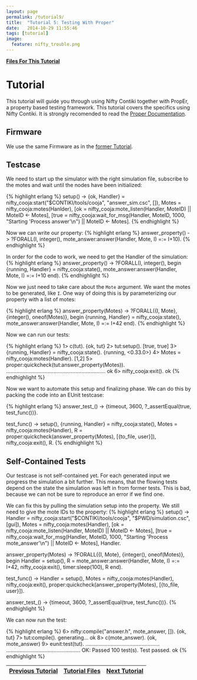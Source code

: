 ```yaml
---
layout: page
permalink: /tutorial9/
title:  "Tutorial 5: Testing With Proper"
date:   2014-10-29 11:55:46
tags: [tutorial]
image:
  feature: nifty_trouble.png
---
```


[**Files For This Tutorial**](../files/tut9.tar.gz)

# Tutorial
This tutorial will guide you through using Nifty Contiki together with PropEr, a property based testing framework. This tutorial covers the specifics using Nifty Contiki. It is strongly recomended to read the [Proper Documentation](http://proper.softlab.ntua.gr/).

## Firmware
We use the same Firmware as in the [former Tutorial](../tutorial8).

## Testcase
We need to start up the simulator with the right simulation file, subscribe to the motes and wait until the nodes have been initialized:

{% highlight erlang %}
setup() ->
    {ok, Handler} = nifty_cooja:start("$CONTIKI/tools/cooja", "answer_sim.csc", []),
    Motes = nifty_cooja:motes(Hanlder),
    [ok = nifty_cooja:mote_listen(Handler, MoteID) || MoteID <- Motes],
    [true = nifty_cooja:wait_for_msg(Handler, MoteID, 1000, "Starting 'Process answer'\n") || MoteID <- Motes].	
{% endhighlight %}

Now we can write our property:
{% highlight erlang %}
answer_property() ->
	?FORALL(I, integer(), mote_answer:answer(Handler, Mote, I) =:= I+10).
{% endhighlight %}

In order for the code to work, we need to get the Handler of the simulation:
{% highlight erlang %}
answer_property() ->
    ?FORALL(I, integer(),
        begin
            {running, Handler} = nifty_cooja:state(),
            mote_answer:answer(Handler, Mote, I) =:= I+10
        end).
{% endhighlight %}

Now we just need to take care about the `Mote` argument. We want the motes to be generated, like `I`. One way of doing this is by parameterizing our property with a list of motes:

{% highlight erlang %}
answer_property(Motes) ->
    ?FORALL({I, Mote}, {integer(), oneof(Motes)},
            begin
		        {running, Handler} = nifty_cooja:state(),
                mote_answer:answer(Handler, Mote, I) =:= I+42
            end).
{% endhighlight %}

Now we can run our tests:

{% highlight erlang %}
1> c(tut).
{ok, tut}
2> tut:setup().
[true, true]
3> {running, Handler} = nifty_cooja:state().
{running, <0.33.0>}
4> Motes = nifty_cooja:motes(Handler).
[1,2]
5> proper:quickcheck(tut:answer_property(Motes)).
...................................................................
ok
6> nifty_cooja:exit().
ok
{% endhighlight %}

Now we want to automate this setup and finalizing phase. We can do this by packing the code into an EUnit testcase:

{% highlight erlang %}
answer_test_() ->
    {timeout, 3600, ?_assertEqual(true, test_func())}.

test_func() ->
    setup(),
	{running, Handler} = nifty_cooja:state(),
	Motes = nifty_cooja:motes(Handler),
    R = proper:quickcheck(answer_property(Motes), [{to_file, user}]),
    nifty_cooja:exit(),
    R.
{% endhighlight %}

## Self-Contained Tests
Our testcase is not self-contained yet. For each generated input we progress the simulation a bit further. This means, that the flowing tests depend on the state the simulation was left in from former tests. This is bad, because we can not be sure to reproduce an error if we find one.

We can fix this by pulling the simulation setup into the property. We still need to give the mote IDs to the property:
{% highlight erlang %}
setup() ->
    Handler = nifty_cooja:start("$CONTIKI/tools/cooja", "$PWD/simulation.csc", [gui]),
    Motes = nifty_cooja:motes(Handler),
    [ok = nifty_cooja:mote_listen(Handler, MoteID) || MoteID <- Motes],
    [true = nifty_cooja:wait_for_msg(Handler, MoteID, 1000, "Starting 'Process mote_answer'\n") || MoteID <- Motes],
    Handler.

answer_property(Motes) ->
    ?FORALL({I, Mote}, {integer(), oneof(Motes)},
            begin
		Handler = setup(),
		R = mote_answer:answer(Handler, Mote, I) =:= I+42,
		nifty_cooja:exit(),
		timer:sleep(100),
		R
            end).

test_func() ->
    Handler = setup(),
    Motes = nifty_cooja:motes(Handler),
    nifty_cooja:exit(),
    proper:quickcheck(answer_property(Motes), [{to_file, user}]).

answer_test_() ->
    {timeout, 3600, ?_assertEqual(true, test_func())}.
{% endhighlight %}

We can now run the test:

{% highlight erlang %}
6> nifty:compile("answer.h", mote_answer, []).
{ok, tut}
7> tut:compile().
generating...
ok
8> c(mote_answer).
{ok, mote_answer)
9> eunit:test(tut).
..................................................
..................................................
OK: Passed 100 test(s).
  Test passed.
ok
{% endhighlight %}

| [Previous Tutorial](../tutorial8) | [Tutorial Files](../files/tut9.tar.gz) | [Next Tutorial](../tutorial_trouble) |
|-----------------------------------|----------------------------------------|--------------------------------------|
